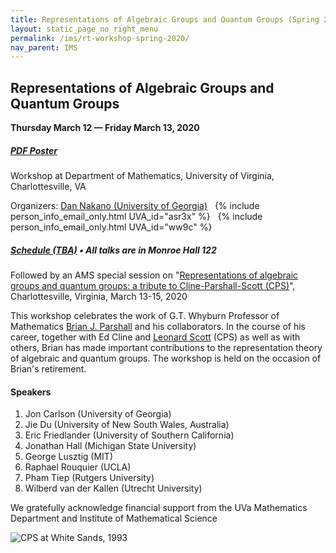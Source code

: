 ```yaml
---
title: Representations of Algebraic Groups and Quantum Groups (Spring 2020)
layout: static_page_no_right_menu
permalink: /ims/rt-workshop-spring-2020/
nav_parent: IMS
---
```


<h2 class="mb-2">Representations of Algebraic Groups and Quantum Groups</h2>

<b>Thursday March 12 — Friday March 13, 2020</b>

##### [PDF Poster]({{site.url}}/IMS/parshall-workshop-spring-2020/parshall-workshop-spring-2020-poster.pdf)

Workshop at Department of Mathematics, University of Virginia, Charlottesville, VA

Organizers: <a href="https://www.math.uga.edu/directory/people/daniel-k-nakano">Dan Nakano (University of Georgia)</a>&nbsp;&nbsp;
    {% include person_info_email_only.html UVA_id="asr3x" %}&nbsp;&nbsp;
    {% include person_info_email_only.html UVA_id="ww9c" %}


<h5><a href="#">Schedule (TBA)</a> &bull; All talks are in Monroe Hall 122</h5>


Followed by an AMS special session on "<a href="http://www.ams.org/meetings/sectional/2273_program_ss13.html#title">Representations of algebraic groups and quantum groups: a tribute to Cline-Parshall-Scott (CPS)</a>", Charlottesville, Virginia, March 13-15, 2020

This workshop celebrates the work of G.T. Whyburn Professor of Mathematics <a href="https://math.virginia.edu/people/bjp8w/">Brian J. Parshall</a> and his collaborators. 
In the course of his career, together with Ed Cline and <a href="http://people.virginia.edu/~lls2l/">Leonard Scott</a> (CPS) as well as with others, Brian has made important contributions to the representation theory of algebraic and quantum groups.
The workshop is held on the occasion of Brian's retirement.

<h4>Speakers</h4>

1. Jon Carlson (University of Georgia)
1. Jie Du (University of New South Wales, Australia)
1. Eric Friedlander (University of Southern California)
1. Jonathan Hall (Michigan State University)
1. George Lusztig (MIT)
1. Raphael Rouquier (UCLA)
1. Pham Tiep (Rutgers University)
1. Wilberd van der Kallen (Utrecht University)

We gratefully acknowledge financial support from the UVa Mathematics Department and Institute of Mathematical Science

<img src="{{site.url}}/img/news_events/cps1993.jpeg" alt="CPS at White Sands, 1993">
